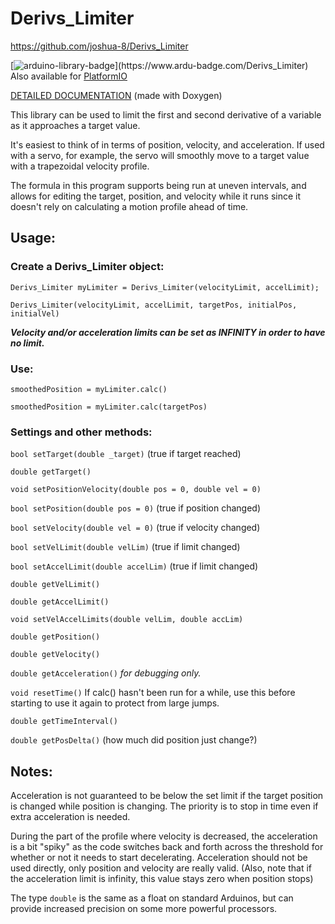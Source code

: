 # Derivs_Limiter

https://github.com/joshua-8/Derivs_Limiter

[![arduino-library-badge](https://www.ardu-badge.com/badge/Derivs_Limiter.svg?)](https://www.ardu-badge.com/Derivs_Limiter) Also available for [PlatformIO](https://platformio.org/lib/show/12113/Derivs_Limiter)

[DETAILED DOCUMENTATION](https://joshua-8.github.io/Derivs_Limiter/html/class_derivs___limiter.html) (made with Doxygen)

This library can be used to limit the first and second derivative of a variable as it approaches a target value.

It's easiest to think of in terms of position, velocity, and acceleration. 
If used with a servo, for example, the servo will smoothly move to a target value with a trapezoidal velocity profile.

The formula in this program supports being run at uneven intervals, and allows for editing the target, position, and velocity while it runs since it doesn't rely on calculating a motion profile ahead of time.

## Usage:

### Create a Derivs_Limiter object:
`Derivs_Limiter myLimiter = Derivs_Limiter(velocityLimit, accelLimit);`

`Derivs_Limiter(velocityLimit, accelLimit, targetPos, initialPos, initialVel)`

_**Velocity and/or acceleration limits can be set as INFINITY in order to have no limit.**_

### Use:

`smoothedPosition = myLimiter.calc()`

`smoothedPosition = myLimiter.calc(targetPos)`

### Settings and other methods:

`bool setTarget(double _target)` (true if target reached)

`double getTarget()`

`void setPositionVelocity(double pos = 0, double vel = 0)`

`bool setPosition(double pos = 0)` (true if position changed)

`bool setVelocity(double vel = 0)` (true if velocity changed)

`bool setVelLimit(double velLim)` (true if limit changed)

`bool setAccelLimit(double accelLim)` (true if limit changed)

`double getVelLimit()`

`double getAccelLimit()`

`void setVelAccelLimits(double velLim, double accLim)`

`double getPosition()`

`double getVelocity()`

`double getAcceleration()` _for debugging only._

`void resetTime()` If calc() hasn't been run for a while, use this before starting to use it again to protect from large jumps.

`double getTimeInterval()`

`double getPosDelta()` (how much did position just change?)

## Notes:

Acceleration is not guaranteed to be below the set limit if the target position is changed while position is changing. The priority is to stop in time even if extra acceleration is needed.

During the part of the profile where velocity is decreased, the acceleration is a bit "spiky" as the code switches back and forth across the threshold for whether or not it needs to start decelerating. Acceleration should not be used directly, only position and velocity are really valid. (Also, note that if the acceleration limit is infinity, this value stays zero when position stops)

The type `double` is the same as a float on standard Arduinos, but can provide increased precision on some more powerful processors. 
